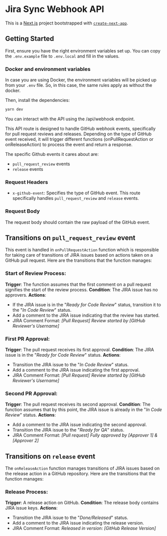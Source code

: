 # Jira Sync Webhook API

This is a [Next.js](https://nextjs.org/) project bootstrapped with [`create-next-app`](https://github.com/vercel/next.js/tree/canary/packages/create-next-app).

## Getting Started

First, ensure you have the right environment variables set up. You can copy the `.env.example` file to `.env.local` and fill in the values.

### Docker and environment variables

In case you are using Docker, the environment variables will be picked up from your `.env` file. So, in this case, the same rules apply as without the docker.

Then, install the dependencies:

```bash
yarn dev
```

You can interact with the API using the /api/webhook endpoint.

This API route is designed to handle GitHub webhook events, specifically for pull request reviews and releases. Depending on the type of GitHub event received, it will trigger different functions (onPullRequestAction or onReleaseAction) to process the event and return a response.

The specific Github events it cares about are:

- `pull_request_review` events
- `release` events

### Request Headers

- `x-github-event`: Specifies the type of GitHub event. This route specifically handles `pull_request_review` and `release` events.

### Request Body

The request body should contain the raw payload of the GitHub event.

## Transitions on `pull_request_review` event

This event is handled in `onPullRequestAction` function which is responsible for taking care of transitions of JIRA issues based on actions taken on a GitHub pull request. Here are the transitions that the function manages:

### Start of Review Process:

**Trigger**: The function assumes that the first comment on a pull request signifies the start of the review process.
**Condition**: The JIRA issue has no approvers.
**Actions**:

- If the JIRA issue is in the "_Ready for Code Review_" status, transition it to the "_In Code Review_" status.
- Add a comment to the JIRA issue indicating that the review has started.
- JIRA Comment Format: _[Pull Request] Review started by [GitHub Reviewer's Username]_

### First PR Approval:

**Trigger**: The pull request receives its first approval.
**Condition**: The JIRA issue is in the "_Ready for Code Review_" status.
**Actions**:

- Transition the JIRA issue to the "_In Code Review_" status.
- Add a comment to the JIRA issue indicating the first approval.
- JIRA Comment Format: _[Pull Request] Review started by [GitHub Reviewer's Username]_

### Second PR Approval:

**Trigger**: The pull request receives its second approval.
**Condition**: The function assumes that by this point, the JIRA issue is already in the "_In Code Review_" status.
**Actions**:

- Add a comment to the JIRA issue indicating the second approval.
- Transition the JIRA issue to the "_Ready for QA_" status.
- JIRA Comment Format: _[Pull request] Fully approved by [Approver 1] & [Approver 2]_

## Transitions on `release` event

The `onReleaseAction` function manages transitions of JIRA issues based on the release action in a GitHub repository. Here are the transitions that the function manages:

### Release Process:

**Trigger**: A release action on GitHub.
**Condition**: The release body contains JIRA issue keys.
**Actions**:

- Transition the JIRA issue to the "_Done/Released_" status.
- Add a comment to the JIRA issue indicating the release version.
- JIRA Comment Format: _Released in version: [GitHub Release Version]_
